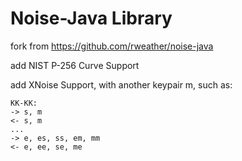 
Noise-Java Library
==================

fork from https://github.com/rweather/noise-java

add NIST P-256 Curve Support

add XNoise Support, with another keypair m, such as:

    KK-KK:
    -> s, m
    <- s, m
    ...
    -> e, es, ss, em, mm
    <- e, ee, se, me
